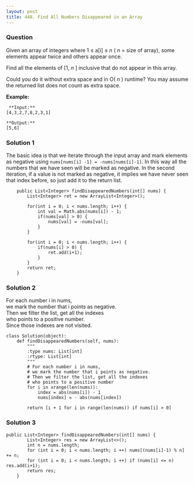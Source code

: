 ```yaml
---
layout: post
title: 448. Find All Numbers Disappeared in an Array
---
```

### Question
Given an array of integers where 1 ≤ a[i] ≤ _n_ ( _n_ = size of array), some
elements appear twice and others appear once.

Find all the elements of [1, _n_ ] inclusive that do not appear in this array.

Could you do it without extra space and in O( _n_ ) runtime? You may assume
the returned list does not count as extra space.

 **Example:**

    
    
     **Input:**
    [4,3,2,7,8,2,3,1]
    
    **Output:**
    [5,6]
    

### Solution 1
The basic idea is that we iterate through the input array and mark elements as
negative using `nums[nums[i] -1] = -nums[nums[i]-1]`. In this way all the
numbers that we have seen will be marked as negative. In the second iteration,
if a value is not marked as negative, it implies we have never seen that index
before, so just add it to the return list.

    
    
        public List<Integer> findDisappearedNumbers(int[] nums) {
            List<Integer> ret = new ArrayList<Integer>();
            
            for(int i = 0; i < nums.length; i++) {
                int val = Math.abs(nums[i]) - 1;
                if(nums[val] > 0) {
                    nums[val] = -nums[val];
                }
            }
            
            for(int i = 0; i < nums.length; i++) {
                if(nums[i] > 0) {
                    ret.add(i+1);
                }
            }
            return ret;
        }
    


### Solution 2
For each number i in nums,  
we mark the number that i points as negative.  
Then we filter the list, get all the indexes  
who points to a positive number.  
Since those indexes are not visited.

    
    
    class Solution(object):
        def findDisappearedNumbers(self, nums):
            """
            :type nums: List[int]
            :rtype: List[int]
            """
            # For each number i in nums,
            # we mark the number that i points as negative.
            # Then we filter the list, get all the indexes
            # who points to a positive number
            for i in xrange(len(nums)):
                index = abs(nums[i]) - 1
                nums[index] = - abs(nums[index])
    
            return [i + 1 for i in range(len(nums)) if nums[i] > 0]
    
    


### Solution 3
    
    
    public List<Integer> findDisappearedNumbers(int[] nums) {
            List<Integer> res = new ArrayList<>();
            int n = nums.length;
            for (int i = 0; i < nums.length; i ++) nums[(nums[i]-1) % n] += n;
            for (int i = 0; i < nums.length; i ++) if (nums[i] <= n) res.add(i+1);
            return res;
        }
    




